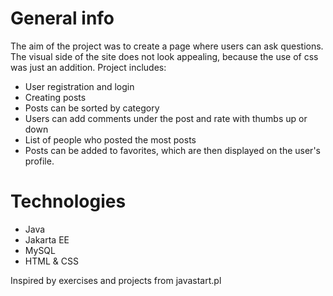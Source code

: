# General info

The aim of the project was to create a page where users can ask questions. The visual side of the site does not look appealing, because the use of css was just an addition.
Project includes:
* User registration and login
* Creating posts
* Posts can be sorted by category
* Users can add comments under the post and rate with thumbs up or down
* List of people who posted the most posts
* Posts can be added to favorites, which are then displayed on the user's profile.

# Technologies

* Java
* Jakarta EE
* MySQL
* HTML & CSS

Inspired by exercises and projects from javastart.pl
